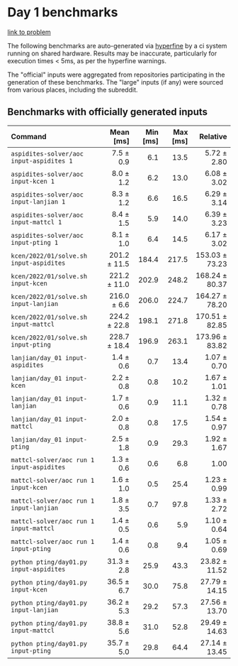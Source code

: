 # Day 1 benchmarks

[link to problem](http://adventofcode.com/2022/day/1)

The following benchmarks are auto-generated via [hyperfine](https://github.com/sharkdp/hyperfine) by a ci system running on shared hardware. Results may be inaccurate, particularly for execution times < 5ms, as per the hyperfine warnings.

The "official" inputs were aggregated from repositories participating in the generation of these benchmarks. The "large" inputs (if any) were sourced from various places, including the subreddit.

## Benchmarks with officially generated inputs
| Command | Mean [ms] | Min [ms] | Max [ms] | Relative |
|:---|---:|---:|---:|---:|
| `aspidites-solver/aoc input-aspidites 1` | 7.5 ± 0.9 | 6.1 | 13.5 | 5.72 ± 2.80 |
| `aspidites-solver/aoc input-kcen 1` | 8.0 ± 1.2 | 6.2 | 13.0 | 6.08 ± 3.02 |
| `aspidites-solver/aoc input-lanjian 1` | 8.3 ± 1.2 | 6.6 | 16.5 | 6.29 ± 3.14 |
| `aspidites-solver/aoc input-mattcl 1` | 8.4 ± 1.5 | 5.9 | 14.0 | 6.39 ± 3.23 |
| `aspidites-solver/aoc input-pting 1` | 8.1 ± 1.0 | 6.4 | 14.5 | 6.17 ± 3.02 |
| `kcen/2022/01/solve.sh input-aspidites` | 201.2 ± 11.5 | 184.4 | 217.5 | 153.03 ± 73.23 |
| `kcen/2022/01/solve.sh input-kcen` | 221.2 ± 11.0 | 202.9 | 248.2 | 168.24 ± 80.37 |
| `kcen/2022/01/solve.sh input-lanjian` | 216.0 ± 6.6 | 206.0 | 224.7 | 164.27 ± 78.20 |
| `kcen/2022/01/solve.sh input-mattcl` | 224.2 ± 22.8 | 198.1 | 271.8 | 170.51 ± 82.85 |
| `kcen/2022/01/solve.sh input-pting` | 228.7 ± 18.4 | 196.9 | 263.1 | 173.96 ± 83.82 |
| `lanjian/day_01 input-aspidites` | 1.4 ± 0.6 | 0.7 | 13.4 | 1.07 ± 0.70 |
| `lanjian/day_01 input-kcen` | 2.2 ± 0.8 | 0.8 | 10.2 | 1.67 ± 1.01 |
| `lanjian/day_01 input-lanjian` | 1.7 ± 0.6 | 0.9 | 11.1 | 1.32 ± 0.78 |
| `lanjian/day_01 input-mattcl` | 2.0 ± 0.8 | 0.8 | 17.5 | 1.54 ± 0.97 |
| `lanjian/day_01 input-pting` | 2.5 ± 1.8 | 0.9 | 29.3 | 1.92 ± 1.67 |
| `mattcl-solver/aoc run 1 input-aspidites` | 1.3 ± 0.6 | 0.6 | 6.8 | 1.00 |
| `mattcl-solver/aoc run 1 input-kcen` | 1.6 ± 1.0 | 0.5 | 25.4 | 1.23 ± 0.99 |
| `mattcl-solver/aoc run 1 input-lanjian` | 1.8 ± 3.5 | 0.7 | 97.8 | 1.33 ± 2.72 |
| `mattcl-solver/aoc run 1 input-mattcl` | 1.4 ± 0.5 | 0.6 | 5.9 | 1.10 ± 0.64 |
| `mattcl-solver/aoc run 1 input-pting` | 1.4 ± 0.6 | 0.8 | 9.4 | 1.05 ± 0.69 |
| `python pting/day01.py input-aspidites` | 31.3 ± 2.8 | 25.9 | 43.3 | 23.82 ± 11.52 |
| `python pting/day01.py input-kcen` | 36.5 ± 6.7 | 30.0 | 75.8 | 27.79 ± 14.15 |
| `python pting/day01.py input-lanjian` | 36.2 ± 5.3 | 29.2 | 57.3 | 27.56 ± 13.70 |
| `python pting/day01.py input-mattcl` | 38.8 ± 5.6 | 31.0 | 52.8 | 29.49 ± 14.63 |
| `python pting/day01.py input-pting` | 35.7 ± 5.0 | 29.8 | 64.4 | 27.14 ± 13.45 |
